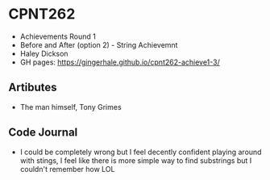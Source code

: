 # CPNT262
- Achievements Round 1
- Before and After (option 2) - String Achievemnt 
- Haley Dickson 
- GH pages: https://gingerhale.github.io/cpnt262-achieve1-3/

## Artibutes
- The man himself, Tony Grimes


## Code Journal 
- I could be completely wrong but I feel decently confident playing around with stings, I feel like there is more simple way to find substrings but I couldn't remember how LOL
